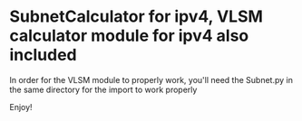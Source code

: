 # SubnetCalculator for ipv4, VLSM calculator module for ipv4 also included
In order for the VLSM module to properly work, 
you'll need the Subnet.py in the same directory for the import to work properly

Enjoy!
